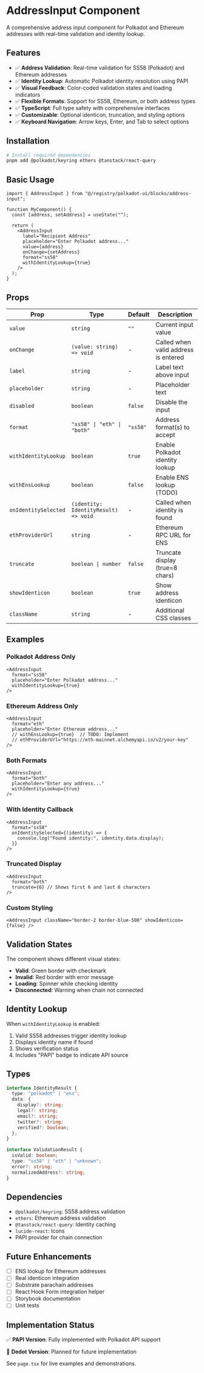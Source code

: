 # AddressInput Component

A comprehensive address input component for Polkadot and Ethereum addresses with
real-time validation and identity lookup.

## Features

- ✅ **Address Validation**: Real-time validation for SS58 (Polkadot) and
  Ethereum addresses
- ✅ **Identity Lookup**: Automatic Polkadot identity resolution using PAPI
- ✅ **Visual Feedback**: Color-coded validation states and loading indicators
- ✅ **Flexible Formats**: Support for SS58, Ethereum, or both address types
- ✅ **TypeScript**: Full type safety with comprehensive interfaces
- ✅ **Customizable**: Optional identicon, truncation, and styling options
- ✅ **Keyboard Navigation**: Arrow keys, Enter, and Tab to select options

## Installation

```bash
# Install required dependencies
pnpm add @polkadot/keyring ethers @tanstack/react-query
```

## Basic Usage

```tsx
import { AddressInput } from "@/registry/polkadot-ui/blocks/address-input";

function MyComponent() {
  const [address, setAddress] = useState("");

  return (
    <AddressInput
      label="Recipient Address"
      placeholder="Enter Polkadot address..."
      value={address}
      onChange={setAddress}
      format="ss58"
      withIdentityLookup={true}
    />
  );
}
```

## Props

| Prop                 | Type                                 | Default  | Description                          |
| -------------------- | ------------------------------------ | -------- | ------------------------------------ |
| `value`              | `string`                             | `""`     | Current input value                  |
| `onChange`           | `(value: string) => void`            | -        | Called when valid address is entered |
| `label`              | `string`                             | -        | Label text above input               |
| `placeholder`        | `string`                             | -        | Placeholder text                     |
| `disabled`           | `boolean`                            | `false`  | Disable the input                    |
| `format`             | `"ss58" \| "eth" \| "both"`          | `"ss58"` | Address format(s) to accept          |
| `withIdentityLookup` | `boolean`                            | `true`   | Enable Polkadot identity lookup      |
| `withEnsLookup`      | `boolean`                            | `false`  | Enable ENS lookup (TODO)             |
| `onIdentitySelected` | `(identity: IdentityResult) => void` | -        | Called when identity is found        |
| `ethProviderUrl`     | `string`                             | -        | Ethereum RPC URL for ENS             |
| `truncate`           | `boolean \| number`                  | `false`  | Truncate display (true=8 chars)      |
| `showIdenticon`      | `boolean`                            | `true`   | Show address identicon               |
| `className`          | `string`                             | -        | Additional CSS classes               |

## Examples

### Polkadot Address Only

```tsx
<AddressInput
  format="ss58"
  placeholder="Enter Polkadot address..."
  withIdentityLookup={true}
/>
```

### Ethereum Address Only

```tsx
<AddressInput
  format="eth"
  placeholder="Enter Ethereum address..."
  // withEnsLookup={true}  // TODO: Implement
  // ethProviderUrl="https://eth-mainnet.alchemyapi.io/v2/your-key"
/>
```

### Both Formats

```tsx
<AddressInput
  format="both"
  placeholder="Enter any address..."
  withIdentityLookup={true}
/>
```

### With Identity Callback

```tsx
<AddressInput
  format="ss58"
  onIdentitySelected={(identity) => {
    console.log("Found identity:", identity.data.display);
  }}
/>
```

### Truncated Display

```tsx
<AddressInput
  format="both"
  truncate={6} // Shows first 6 and last 6 characters
/>
```

### Custom Styling

```tsx
<AddressInput className="border-2 border-blue-500" showIdenticon={false} />
```

## Validation States

The component shows different visual states:

- **Valid**: Green border with checkmark
- **Invalid**: Red border with error message
- **Loading**: Spinner while checking identity
- **Disconnected**: Warning when chain not connected

## Identity Lookup

When `withIdentityLookup` is enabled:

1. Valid SS58 addresses trigger identity lookup
2. Displays identity name if found
3. Shows verification status
4. Includes "PAPI" badge to indicate API source

## Types

```typescript
interface IdentityResult {
  type: "polkadot" | "ens";
  data: {
    display?: string;
    legal?: string;
    email?: string;
    twitter?: string;
    verified?: boolean;
  };
}

interface ValidationResult {
  isValid: boolean;
  type: "ss58" | "eth" | "unknown";
  error?: string;
  normalizedAddress?: string;
}
```

## Dependencies

- `@polkadot/keyring`: SS58 address validation
- `ethers`: Ethereum address validation
- `@tanstack/react-query`: Identity caching
- `lucide-react`: Icons
- PAPI provider for chain connection

## Future Enhancements

- [ ] ENS lookup for Ethereum addresses
- [ ] Real identicon integration
- [ ] Substrate parachain addresses
- [ ] React Hook Form integration helper
- [ ] Storybook documentation
- [ ] Unit tests

## Implementation Status

✅ **PAPI Version**: Fully implemented with Polkadot API support

🚧 **Dedot Version**: Planned for future implementation

See `page.tsx` for live examples and demonstrations.
